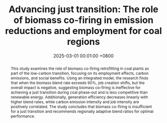 ---
title:          "Advancing just transition: The role of biomass co-firing in emission reductions and employment for coal regions"
date:           2025-03-01 00:01:00 +0800
selected:       false
pub:            "Sustainable Energy Technologies and Assessments"
pub_date:       "2025"
abstract: >-
 This study examines the role of biomass co-firing retrofitting in coal plants as part of the low-carbon transition, focusing on its employment effects, carbon emissions, and social benefits. Using an integrated model, the research finds that when the biomass blend rate exceeds 90%, job creation shifts, but the overall impact is negative, suggesting biomass co-firing is ineffective for achieving a just transition during coal phase-out and is less competitive than renewable energy. Additionally, generation efficiency decreases linearly with higher blend rates, while carbon emission intensity and job intensity are positively correlated. The study concludes that biomass co-firing is insufficient for a just transition and recommends regionally adaptive blend ratios for optimal performance.
cover:          /assets/images/covers/cover25-1.png
authors:
- Mingyu Zhai,Xuelin Tian,Zenghui Liu ,Yincheng Zhao,Yating Deng,Weiyao Yang*.
links:
  Paper: http://dx.doi.org/10.1016/j.seta.2025.104246
---
